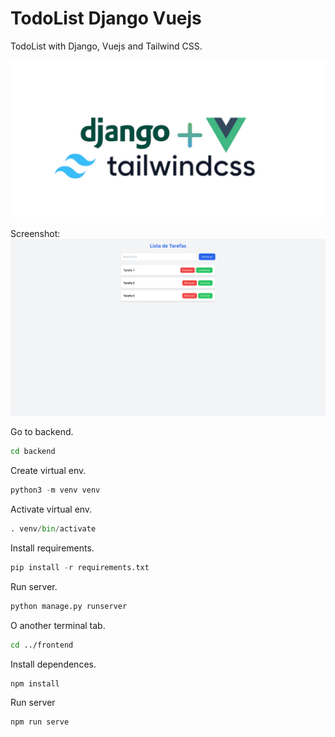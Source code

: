 # TodoList Django Vuejs
TodoList with Django, Vuejs and Tailwind CSS.

![](https://raw.githubusercontent.com/silvajunior/django-vuejs-todo/refs/heads/main/django_vuejs_tailwind_css.jpg)

Screenshot:
![](https://raw.githubusercontent.com/silvajunior/django-vuejs-todo/refs/heads/main/screenshot.png)

Go to backend.
```bash
cd backend
```
Create virtual env.
```python
python3 -m venv venv
```
Activate virtual env.
```python
. venv/bin/activate
```
Install requirements.
```python
pip install -r requirements.txt
```
Run server.
```python
python manage.py runserver
```
O another terminal tab.
```bash
cd ../frontend
```
Install dependences.
```node
npm install
```
Run server
```node
npm run serve
```
